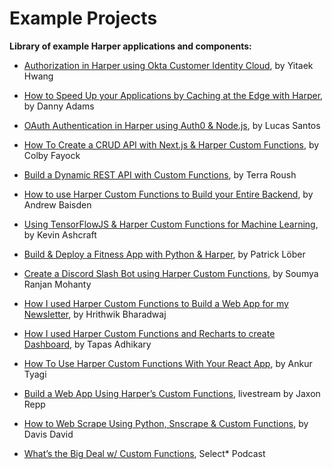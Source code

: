 # Example Projects

**Library of example Harper applications and components:**

- [Authorization in Harper using Okta Customer Identity Cloud](https://www.harperdb.io/post/authorization-in-harperdb-using-okta-customer-identity-cloud), by Yitaek Hwang

- [How to Speed Up your Applications by Caching at the Edge with Harper](https://dev.to/doabledanny/how-to-speed-up-your-applications-by-caching-at-the-edge-with-harperdb-3o2l), by Danny Adams

- [OAuth Authentication in Harper using Auth0 & Node.js](https://www.harperdb.io/post/oauth-authentication-in-harperdb-using-auth0-and-node-js), by Lucas Santos

- [How To Create a CRUD API with Next.js & Harper Custom Functions](https://www.harperdb.io/post/create-a-crud-api-w-next-js-harperdb), by Colby Fayock

- [Build a Dynamic REST API with Custom Functions](https://harperdb.io/blog/build-a-dynamic-rest-api-with-custom-functions/), by Terra Roush

- [How to use Harper Custom Functions to Build your Entire Backend](https://dev.to/andrewbaisden/how-to-use-harperdb-custom-functions-to-build-your-entire-backend-a2m), by Andrew Baisden

- [Using TensorFlowJS & Harper Custom Functions for Machine Learning](https://harperdb.io/blog/using-tensorflowjs-harperdb-for-machine-learning/), by Kevin Ashcraft

- [Build & Deploy a Fitness App with Python & Harper](https://www.youtube.com/watch?v=KMkmA4i2FQc), by Patrick Löber

- [Create a Discord Slash Bot using Harper Custom Functions](https://geekysrm.hashnode.dev/discord-slash-bot-with-harperdb-custom-functions), by Soumya Ranjan Mohanty

- [How I used Harper Custom Functions to Build a Web App for my Newsletter](https://blog.hrithwik.me/how-i-used-harperdb-custom-functions-to-build-a-web-app-for-my-newsletter), by Hrithwik Bharadwaj

- [How I used Harper Custom Functions and Recharts to create Dashboard](https://blog.greenroots.info/how-to-create-dashboard-with-harperdb-custom-functions-and-recharts), by Tapas Adhikary

- [How To Use Harper Custom Functions With Your React App](https://dev.to/tyaga001/how-to-use-harperdb-custom-functions-with-your-react-app-2c43), by Ankur Tyagi

- [Build a Web App Using Harper’s Custom Functions](https://www.youtube.com/watch?v=rz6prItVJZU), livestream by Jaxon Repp

- [How to Web Scrape Using Python, Snscrape & Custom Functions](https://hackernoon.com/how-to-web-scrape-using-python-snscrape-and-harperdb), by Davis David

- [What’s the Big Deal w/ Custom Functions](https://rss.com/podcasts/harperdb-select-star/278933/), Select\* Podcast
